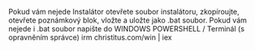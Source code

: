 Pokud vám nejede Instalátor otevřete soubor instalátoru, zkopíroujte, otevřete poznámkový blok, vložte a uložte jako .bat soubor.
Pokud vám nejede i .bat soubor napište do WINDOWS POWERSHELL / Terminál (s opravněním správce) irm christitus.com/win | iex
